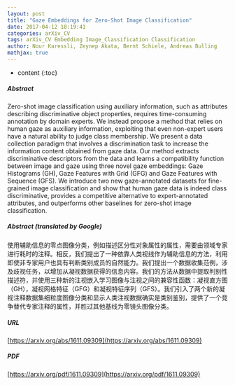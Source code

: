 ```yaml
---
layout: post
title: "Gaze Embeddings for Zero-Shot Image Classification"
date: 2017-04-12 18:19:41
categories: arXiv_CV
tags: arXiv_CV Embedding Image_Classification Classification
author: Nour Karessli, Zeynep Akata, Bernt Schiele, Andreas Bulling
mathjax: true
---
```


* content
{:toc}

##### Abstract
Zero-shot image classification using auxiliary information, such as attributes describing discriminative object properties, requires time-consuming annotation by domain experts. We instead propose a method that relies on human gaze as auxiliary information, exploiting that even non-expert users have a natural ability to judge class membership. We present a data collection paradigm that involves a discrimination task to increase the information content obtained from gaze data. Our method extracts discriminative descriptors from the data and learns a compatibility function between image and gaze using three novel gaze embeddings: Gaze Histograms (GH), Gaze Features with Grid (GFG) and Gaze Features with Sequence (GFS). We introduce two new gaze-annotated datasets for fine-grained image classification and show that human gaze data is indeed class discriminative, provides a competitive alternative to expert-annotated attributes, and outperforms other baselines for zero-shot image classification.

##### Abstract (translated by Google)
使用辅助信息的零点图像分类，例如描述区分性对象属性的属性，需要由领域专家进行耗时的注释。相反，我们提出了一种依靠人类视线作为辅助信息的方法，利用即使非专家用户也具有判断类别成员的自然能力。我们提出一个数据收集范例，涉及歧视任务，以增加从凝视数据获得的信息内容。我们的方法从数据中提取判别性描述符，并使用三种新的注视嵌入学习图像与注视之间的兼容性函数：凝视直方图（GH），凝视网格特征（GFG）和凝视特征序列（GFS）。我们引入了两个新的凝视注释数据集细粒度图像分类和显示人类注视数据确实是类别鉴别，提供了一个竞争替代专家注释的属性，并胜过其他基线为零镜头图像分类。

##### URL
[https://arxiv.org/abs/1611.09309](https://arxiv.org/abs/1611.09309)

##### PDF
[https://arxiv.org/pdf/1611.09309](https://arxiv.org/pdf/1611.09309)

